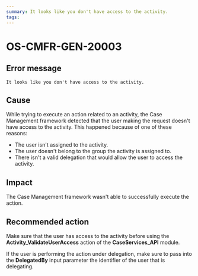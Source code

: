 ```yaml
---
summary: It looks like you don't have access to the activity.
tags:
---
```


# OS-CMFR-GEN-20003

## Error message

`It looks like you don't have access to the activity.`

## Cause

While trying to execute an action related to an activity, the Case Management framework detected that the user making the request doesn't have access to the activity. This happened because of one of these reasons:

* The user isn't assigned to the activity.
* The user doesn't belong to the group the activity is assigned to.
* There isn't a valid delegation that would allow the user to access the activity.

## Impact

The Case Management framework wasn't able to successfully execute the action.

## Recommended action

Make sure that the user has access to the activity before using the **Activity_ValidateUserAccess** action of the **CaseServices_API** module.

If the user is performing the action under delegation, make sure to pass into the **DelegatedBy** input parameter the identifier of the user that is delegating.
